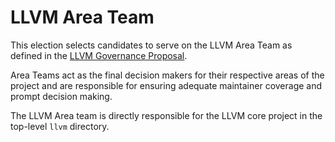 # LLVM Area Team

This election selects candidates to serve on the LLVM Area Team as defined in
the [LLVM Governance Proposal](https://github.com/llvm/llvm-www/blob/main/proposals/LP0004-project-governance.md).

Area Teams act as the final decision makers for their respective areas of the
project and are responsible for ensuring adequate maintainer coverage and prompt
decision making.

The LLVM Area team is directly responsible for the LLVM core project in the
top-level `llvm` directory.
